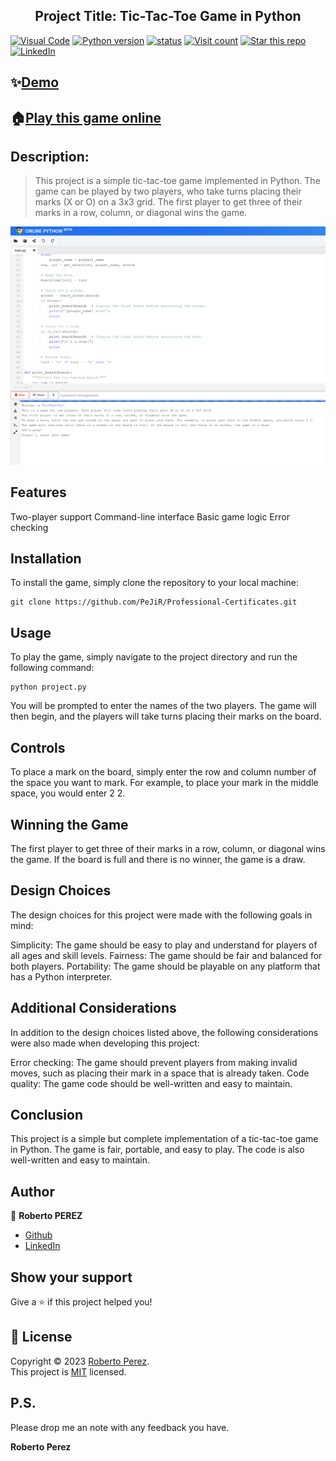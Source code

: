 <h2 align="center">Project Title: Tic-Tac-Toe Game in Python</h1>
<a href="https://vscode.dev/github/PeJiR/Harvard-s-Professional-Certificate-in-Computer-Science-for-Python-Programming" target="_blank"> <img border=0 src="https://img.shields.io/badge/Open%20in%20Visual%20Studio%20Code-blue" alt="Visual Code"></a>
<a href="https://github.com/PeJiR/Calculation-of-employee-turnover-costs.git" target="_blank"> <img border=0 src="https://img.shields.io/badge/python-2.7,%203.6+-blue.svg?style=flat" alt="Python version"></a>
<a href="https://github.com/PeJiR/Calculation-of-employee-turnover-costs.git" target="_blank"><img src="https://img.shields.io/pypi/status/ezibpy.svg?maxAge=60" alt="status"/></a>
<a target="new" href="https://github.com/PeJiR/Harvard-s-Professional-Certificate-in-Computer-Science-for-Python-Programming.git"><img src="https://hits.seeyoufarm.com/api/count/incr/badge.svg?url=https%3A%2F%2Fgithub.com%2FPeJiR%2FHarvard-s-Professional-Certificate-in-Computer-Science-for-Python-Programming.git&count_bg=%2379C83D&title_bg=%23555555&icon=&icon_color=%23E7E7E7&title=Views&edge_flat=false" alt="Visit count"/></a>
<a target="new" href="https://github.com/PeJiR/Harvard-s-Professional-Certificate-in-Computer-Science-for-Python-Programming "><img border=0 src="https://img.shields.io/github/stars/Pejir/Harvard-s-Professional-Certificate-in-Computer-Science-for-Python-Programming.svg?style=social&label=Star&maxAge=60" alt="Star this repo"></a>
<a href="https://www.linkedin.com/in/pejir/" target="_blank"><img src="https://img.shields.io/badge/LinkedIn-blue?style=flat&logo=linkedin&labelColor=blue" alt="LinkedIn" /></a>

## ✨[Demo](https://youtu.be/T85OjtX9J4k)

## 🏠[Play this game online](https://www.online-python.com/oQn49MZL3r)

## Description:

>This project is a simple tic-tac-toe game implemented in Python. The game can be played by two players, who take turns placing their marks (X or O) on a 3x3 grid. The first player to get three of their marks in a row, column, or diagonal wins the game.


<img src="https://github.com/PeJiR/Harvard-s-Professional-Certificate-in-Computer-Science-for-Python-Programming/blob/main/CS50P%20%7C%20Introduction-to-Programming-with-Python/Final%20Project/tic-toc.png" widht="auto">

## Features

Two-player support
Command-line interface
Basic game logic
Error checking

## Installation

To install the game, simply clone the repository to your local machine:

    git clone https://github.com/PeJiR/Professional-Certificates.git


## Usage

To play the game, simply navigate to the project directory and run the following command:

    python project.py

You will be prompted to enter the names of the two players. The game will then begin, and the players will take turns placing their marks on the board.

## Controls

To place a mark on the board, simply enter the row and column number of the space you want to mark. For example, to place your mark in the middle space, you would enter 2 2.

## Winning the Game

The first player to get three of their marks in a row, column, or diagonal wins the game. If the board is full and there is no winner, the game is a draw.

## Design Choices

The design choices for this project were made with the following goals in mind:

Simplicity: The game should be easy to play and understand for players of all ages and skill levels.
Fairness: The game should be fair and balanced for both players.
Portability: The game should be playable on any platform that has a Python interpreter.

## Additional Considerations

In addition to the design choices listed above, the following considerations were also made when developing this project:

Error checking: The game should prevent players from making invalid moves, such as placing their mark in a space that is already taken.
Code quality: The game code should be well-written and easy to maintain.

## Conclusion

This project is a simple but complete implementation of a tic-tac-toe game in Python. The game is fair, portable, and easy to play. The code is also well-written and easy to maintain.
## Author

👤 **Roberto PEREZ**

<!---* Website: pejir
* [Twitter](https://twitter.com/pejir)--->
* [Github](https://github.com/pejir)
* [LinkedIn](https://linkedin.com/in/pejir)

<!---
## 🤝 Contributing

Contributions, issues and feature requests are welcome!<br />Feel free to check [issues page](pejir). You can also take a look at the [contributing guide](pejir).
---> 

## Show your support

Give a ⭐️ if this project helped you!

<!---
<a href="https://www.patreon.com/pejir">
  <img src="https://c5.patreon.com/external/logo/become_a_patron_button@2x.png" width="160">
</a>
--->

## 📝 License

Copyright © 2023 [Roberto Perez](https://github.com/PeJiR).<br />
This project is [MIT](https://opensource.org/license/mit/) licensed.




P.S.
------------

Please drop me an note with any feedback you have.

**Roberto Perez**

